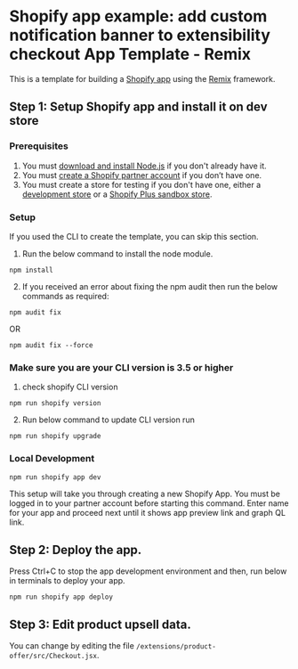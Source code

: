 # Shopify app example: add custom notification banner to extensibility checkout App Template - Remix

This is a template for building a [Shopify app](https://shopify.dev/docs/apps/getting-started) using the [Remix](https://remix.run) framework.

<!-- TODO: Uncomment this after we've started using the template in the CLI -->
<!-- Rather than cloning this repo, you can use your preferred package manager and the Shopify CLI with [these steps](#installing-the-template). -->

## Step 1: Setup Shopify app and install it on dev store

### Prerequisites

1. You must [download and install Node.js](https://nodejs.org/en/download/) if you don't already have it.
2. You must [create a Shopify partner account](https://partners.shopify.com/signup) if you don’t have one.
3. You must create a store for testing if you don't have one, either a [development store](https://help.shopify.com/en/partners/dashboard/development-stores#create-a-development-store) or a [Shopify Plus sandbox store](https://help.shopify.com/en/partners/dashboard/managing-stores/plus-sandbox-store).

<!-- TODO Make this section about using @shopify/app once it's added to the CLI. -->

### Setup

If you used the CLI to create the template, you can skip this section.

1. Run the below command to install the node module.

```shell
npm install
```

2. If you received an error about fixing the npm audit then run the below commands as required:

```shell
npm audit fix
```
OR

```shell
npm audit fix --force
```


### Make sure you are your CLI version is 3.5 or higher

1. check shopify CLI version

```shell
npm run shopify version
```

2. Run below command to update CLI version run

```shell
npm run shopify upgrade
```

### Local Development

```shell
npm run shopify app dev
```

This setup will take you through creating a new Shopify App. You must be logged in to your partner account before starting this command. Enter name for your app and proceed next until it shows app preview link and graph QL link. 


## Step 2: Deploy the app.

Press Ctrl+C to stop the app development environment and then, run below in terminals to deploy your app.

```shell
npm run shopify app deploy
```

## Step 3: Edit product upsell data. 
You can change by editing the file `/extensions/product-offer/src/Checkout.jsx`.
